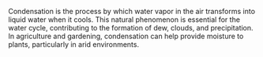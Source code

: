 Condensation is the process by which water vapor in the air transforms into liquid water when it cools. This natural phenomenon is essential for the water cycle, contributing to the formation of dew, clouds, and precipitation. In agriculture and gardening, condensation can help provide moisture to plants, particularly in arid environments.